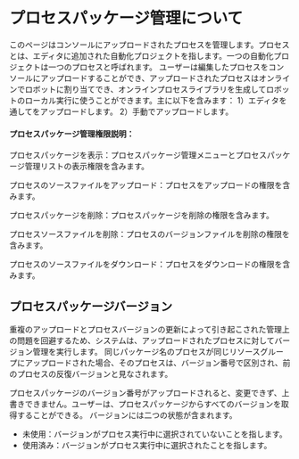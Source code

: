# プロセスパッケージ管理について
このページはコンソールにアップロードされたプロセスを管理します。プロセスとは、エディタに追加された自動化プロジェクトを指します。一つの自動化プロジェクトは一つのプロセスと呼ばれます。
ユーザーは編集したプロセスをコンソールにアップロードすることができ、アップロードされたプロセスはオンラインでロボットに割り当てでき、オンラインプロセスライブラリを生成してロボットのローカル実行に使うことができます。主に以下を含みます：
1）エディタを通してをアップロードします。
2）手動でアップロードします。


#### プロセスパッケージ管理権限説明：

プロセスパッケージを表示：プロセスパッケージ管理メニューとプロセスパッケージ管理リストの表示権限を含みます。

プロセスのソースファイルをアップロード：プロセスをアップロードの権限を含みます。

プロセスパッケージを削除：プロセスパッケージを削除の権限を含みます。

プロセスソースファイルを削除：プロセスのバージョンファイルを削除の権限を含みます。

プロセスのソースファイルをダウンロード：プロセスをダウンロードの権限を含みます。



## プロセスパッケージバージョン
重複のアップロードとプロセスバージョンの更新によって引き起こされた管理上の問題を回避するため、システムは、アップロードされたプロセスに対してバージョン管理を実行します。 同じパッケージ名のプロセスが同じリソースグループにアップロードされた場合、そのプロセスは、バージョン番号で区別され、前のプロセスの反復バージョンと見なされます。

プロセスパッケージのバージョン番号がアップロードされると、変更できず、上書きできません。ユーザーは、プロセスパッケージからすべてのバージョンを取得することができる。
バージョンには二つの状態が含まれます。
- 未使用：バージョンがプロセス実行中に選択されていないことを指します。
- 使用済み：バージョンがプロセス実行中に選択されたことを指します。
